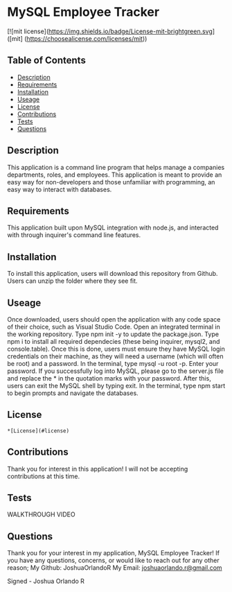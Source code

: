 
  # MySQL Employee Tracker

  [![mit license](https://img.shields.io/badge/License-mit-brightgreen.svg] ([mit] (https://choosealicense.com/licenses/mit))
  
  ## Table of Contents 
  * [Description](#description) 
  * [Requirements](#requirements) 
  * [Installation](#installation) 
  * [Useage](#useage) 
  * [License](#license) 
  * [Contributions](#contributions)
  * [Tests](#tests) 
  * [Questions](#questions) 
 
  ## Description
  This application is a command line program that helps manage a companies departments, roles, and employees. This application is meant to provide an easy way for non-developers and those unfamiliar with programming, an easy way to interact with databases. 

  ## Requirements
  This application built upon MySQL integration with node.js, and interacted with through inquirer's command line features.

  ## Installation
  To install this application, users will download this repository from Github. Users can unzip the folder where they see fit.

  ## Useage
  Once downloaded, users should open the application with any code space of their choice, such as Visual Studio Code. Open an integrated terminal in the working repository. Type npm init -y to update the package.json. Type npm i to install all required dependecies (these being inquirer, mysql2, and console.table). Once this is done, users must ensure they have MySQL login credentials on their machine, as they will need a username (which will often be root) and a password. In the terminal, type mysql -u root -p. Enter your password. If you successfully log  into MySQL, please go to the server.js file and replace the * in the quotation marks with your password. After this, users can exit the MySQL shell by typing exit. In the terminal, type npm start to begin prompts and navigate the databases. 

  ## License 
  
    *[License](#license)

  ## Contributions
  Thank you for interest in this application! I will not be accepting contributions at this time.

  ## Tests 
  WALKTHROUGH VIDEO 

  ## Questions 
  Thank you for your interest in my application, MySQL Employee Tracker! 
  If you have any questions, concerns, or would like to reach out for any other reason;
  My Github: JoshuaOrlandoR
  My Email: joshuaorlando.r@gmail.com


  Signed - Joshua Orlando R
